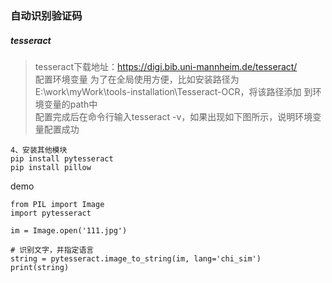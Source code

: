 ### 自动识别验证码
##### tesseract
> tesseract下载地址：https://digi.bib.uni-mannheim.de/tesseract/  
> 配置环境变量
为了在全局使用方便，比如安装路径为E:\work\myWork\tools-installation\Tesseract-OCR，将该路径添加
到环境变量的path中    
> 配置完成后在命令行输入tesseract -v，如果出现如下图所示，说明环境变量配置成功  

```
4、安装其他模块
pip install pytesseract
pip install pillow
```

demo

```
from PIL import Image
import pytesseract

im = Image.open('111.jpg')

# 识别文字，并指定语言
string = pytesseract.image_to_string(im, lang='chi_sim')
print(string)
```
